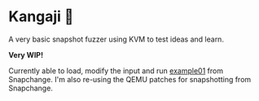 # Kangaji 🐶
A very basic snapshot fuzzer using KVM to test ideas and learn.

**Very WIP!**

Currently able to load, modify the input and run [example01](https://github.com/awslabs/snapchange/tree/main/examples/01_getpid) from Snapchange.
I'm also re-using the QEMU patches for snapshotting from Snapchange.
